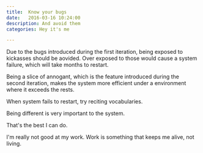 ```yaml
---
title:  Know your bugs
date:   2016-03-16 10:24:00
description: And avoid them
categories: Hey it's me

---
```


Due to the bugs introduced during the first iteration, being exposed to kickasses should be aovided. Over exposed to those would cause a system failure, which will take months to restart.

Being a slice of annogant, which is the feature introduced during the second iteration, makes the system more efficient under a environment where it exceeds the rests. 

When system fails to restart, try reciting vocabularies.

Being different is very important to the system.

That's the best I can do.

I'm really not good at my work. Work is something that keeps me alive, not living. 